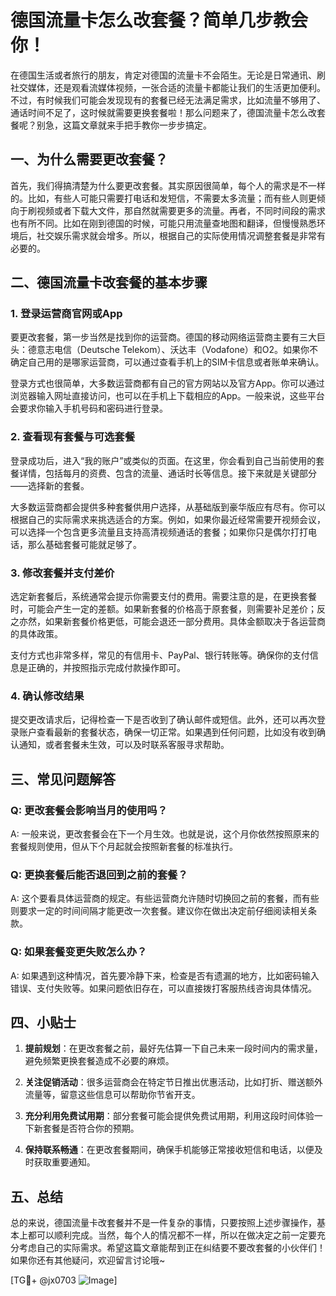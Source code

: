 # 德国流量卡怎么改套餐？简单几步教会你！

在德国生活或者旅行的朋友，肯定对德国的流量卡不会陌生。无论是日常通讯、刷社交媒体，还是观看流媒体视频，一张合适的流量卡都能让我们的生活更加便利。不过，有时候我们可能会发现现有的套餐已经无法满足需求，比如流量不够用了、通话时间不足了，这时候就需要更换套餐啦！那么问题来了，德国流量卡怎么改套餐呢？别急，这篇文章就来手把手教你一步步搞定。

## 一、为什么需要更改套餐？

首先，我们得搞清楚为什么要更改套餐。其实原因很简单，每个人的需求是不一样的。比如，有些人可能只需要打电话和发短信，不需要太多流量；而有些人则更倾向于刷视频或者下载大文件，那自然就需要更多的流量。再者，不同时间段的需求也有所不同。比如在刚到德国的时候，可能只用流量查地图和翻译，但慢慢熟悉环境后，社交娱乐需求就会增多。所以，根据自己的实际使用情况调整套餐是非常有必要的。

## 二、德国流量卡改套餐的基本步骤

### 1. 登录运营商官网或App

要更改套餐，第一步当然是找到你的运营商。德国的移动网络运营商主要有三大巨头：德意志电信（Deutsche Telekom）、沃达丰（Vodafone）和O2。如果你不确定自己用的是哪家运营商，可以通过查看手机上的SIM卡信息或者账单来确认。

登录方式也很简单，大多数运营商都有自己的官方网站以及官方App。你可以通过浏览器输入网址直接访问，也可以在手机上下载相应的App。一般来说，这些平台会要求你输入手机号码和密码进行登录。

### 2. 查看现有套餐与可选套餐

登录成功后，进入“我的账户”或类似的页面。在这里，你会看到自己当前使用的套餐详情，包括每月的资费、包含的流量、通话时长等信息。接下来就是关键部分——选择新的套餐。

大多数运营商都会提供多种套餐供用户选择，从基础版到豪华版应有尽有。你可以根据自己的实际需求来挑选适合的方案。例如，如果你最近经常需要开视频会议，可以选择一个包含更多流量且支持高清视频通话的套餐；如果你只是偶尔打打电话，那么基础套餐可能就足够了。

### 3. 修改套餐并支付差价

选定新套餐后，系统通常会提示你需要支付的费用。需要注意的是，在更换套餐时，可能会产生一定的差额。如果新套餐的价格高于原套餐，则需要补足差价；反之亦然，如果新套餐价格更低，可能会退还一部分费用。具体金额取决于各运营商的具体政策。

支付方式也非常多样，常见的有信用卡、PayPal、银行转账等。确保你的支付信息是正确的，并按照指示完成付款操作即可。

### 4. 确认修改结果

提交更改请求后，记得检查一下是否收到了确认邮件或短信。此外，还可以再次登录账户查看最新的套餐状态，确保一切正常。如果遇到任何问题，比如没有收到确认通知，或者套餐未生效，可以及时联系客服寻求帮助。

## 三、常见问题解答

### Q: 更改套餐会影响当月的使用吗？
A: 一般来说，更改套餐会在下一个月生效。也就是说，这个月你依然按照原来的套餐规则使用，但从下个月起就会按照新套餐的标准执行。

### Q: 更换套餐后能否退回到之前的套餐？
A: 这个要看具体运营商的规定。有些运营商允许随时切换回之前的套餐，而有些则要求一定的时间间隔才能更改一次套餐。建议你在做出决定前仔细阅读相关条款。

### Q: 如果套餐变更失败怎么办？
A: 如果遇到这种情况，首先要冷静下来，检查是否有遗漏的地方，比如密码输入错误、支付失败等。如果问题依旧存在，可以直接拨打客服热线咨询具体情况。

## 四、小贴士

1. **提前规划**：在更改套餐之前，最好先估算一下自己未来一段时间内的需求量，避免频繁更换套餐造成不必要的麻烦。
   
2. **关注促销活动**：很多运营商会在特定节日推出优惠活动，比如打折、赠送额外流量等，留意这些信息可以帮助你节省开支。

3. **充分利用免费试用期**：部分套餐可能会提供免费试用期，利用这段时间体验一下新套餐是否符合你的预期。

4. **保持联系畅通**：在更改套餐期间，确保手机能够正常接收短信和电话，以便及时获取重要通知。

## 五、总结

总的来说，德国流量卡改套餐并不是一件复杂的事情，只要按照上述步骤操作，基本上都可以顺利完成。当然，每个人的情况都不一样，所以在做决定之前一定要充分考虑自己的实际需求。希望这篇文章能帮到正在纠结要不要改套餐的小伙伴们！如果你还有其他疑问，欢迎留言讨论哦~

[TG💪+ @jx0703 ![Image](https://github.com/user-attachments/assets/dbca1d08-cadb-493c-b0ec-ad6f7a83f270)]